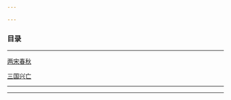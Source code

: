 ```yaml
---

---
```


### 目录


---

[两宋春秋](https://github.com/JNingWei/Chinese-History/blob/master/Five_Thousand_Years_of_Chinese_History/liangsongcunqiu.pdf)


[三国兴亡](https://github.com/JNingWei/Chinese-History/blob/master/Five_Thousand_Years_of_Chinese_History/sanguoxinwang.pdf)

---

---
